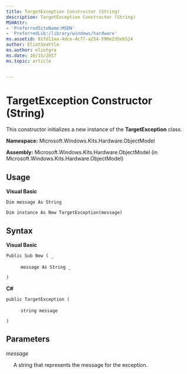 ```yaml
---
title: TargetException Constructor (String)
description: TargetException Constructor (String)
MSHAttr:
- 'PreferredSiteName:MSDN'
- 'PreferredLib:/library/windows/hardware'
ms.assetid: 81fd11aa-4dce-4c77-a254-590e235eb524
author: EliotSeattle
ms.author: eliotgra
ms.date: 10/15/2017
ms.topic: article


---
```


# TargetException Constructor (String)


This constructor initializes a new instance of the **TargetException** class.

**Namespace:** Microsoft.Windows.Kits.Hardware.ObjectModel

**Assembly:** Microsoft.Windows.Kits.Hardware.ObjectModel (in Microsoft.Windows.Kits.Hardware.ObjectModel)

## <span id="Usage"></span><span id="usage"></span><span id="USAGE"></span>Usage


**Visual Basic**

`Dim message As String`

`Dim instance As New TargetException(message)`

## <span id="Syntax"></span><span id="syntax"></span><span id="SYNTAX"></span>Syntax


**Visual Basic**

`Public Sub New ( _`

          `message As String _`

`)`

**C#**

`public TargetException (`

          `string message`

`)`

## <span id="Parameters"></span><span id="parameters"></span><span id="PARAMETERS"></span>Parameters


*message*

     A string that represents the message for the exception.

 

 






